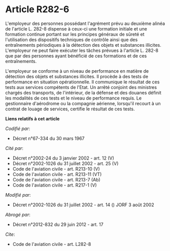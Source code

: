 # Article R282-6

L'employeur des personnes possédant l'agrément prévu au deuxième alinéa de l'article L. 282-8 dispense à ceux-ci une
formation initiale et une formation continue portant sur les principes généraux de sûreté et l'utilisation des dispositifs
techniques de contrôle ainsi que des entraînements périodiques à la détection des objets et substances illicites. L'employeur
ne peut faire exécuter les tâches prévues à l'article L. 282-8 que par des personnes ayant bénéficié de ces formations et de
ces entraînements.

L'employeur se conforme à un niveau de performance en matière de détection des objets et substances illicites. Il procède à
des tests de performance en situation opérationnelle. Il communique le résultat de ces tests aux services compétents de
l'Etat. Un arrêté conjoint des ministres chargés des transports, de l'intérieur, de la défense et des douanes définit les
modalités de ces tests et le niveau de performance requis. Le gestionnaire d'aérodrome ou la compagnie aérienne, lorsqu'il
recourt à un contrat de louage de services, certifie le résultat de ces tests.

**Liens relatifs à cet article**

_Codifié par_:

  - Décret n°67-334 du 30 mars 1967

_Cité par_:

  - Décret n°2002-24 du 3 janvier 2002 - art. 12 (V)
  - Décret n°2002-1026 du 31 juillet 2002 - art. 25 (V)
  - Code de l'aviation civile - art. R213-10 (V)
  - Code de l'aviation civile - art. R213-11 (VT)
  - Code de l'aviation civile - art. R213-7 (Ab)
  - Code de l'aviation civile - art. R217-1 (V)

_Modifié par_:

  - Décret n°2002-1026 du 31 juillet 2002 - art. 14 () JORF 3 août 2002

_Abrogé par_:

  - Décret n°2012-832 du 29 juin 2012 - art. 17

_Cite_:

  - Code de l'aviation civile - art. L282-8
